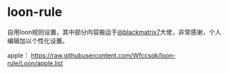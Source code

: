 # loon-rule
自用loon规则设置，其中部分内容搬运于[@blackmatrix7](https://github.com/blackmatrix7)大佬，非常感谢，个人编辑加以个性化设置。

apple：
https://raw.githubusercontent.com/Wfccsqk/loon-rule/Loon/apple.list
